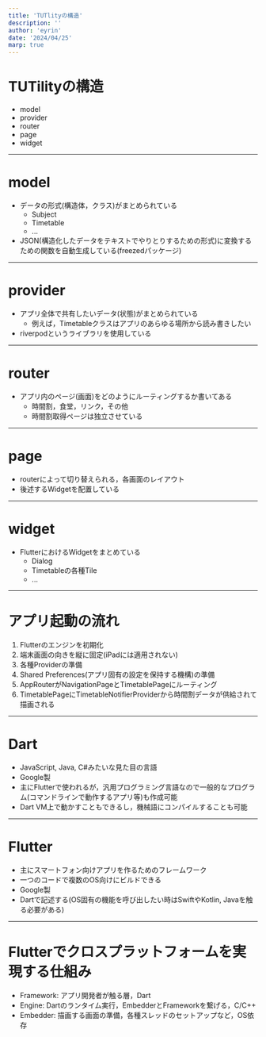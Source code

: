 ```yaml
---
title: 'TUTlityの構造'
description: ''
author: 'eyrin'
date: '2024/04/25'
marp: true
---
```


# TUTilityの構造

- model
- provider
- router
- page
- widget

---

# model

- データの形式(構造体，クラス)がまとめられている
  - Subject
  - Timetable
  - ...
- JSON(構造化したデータをテキストでやりとりするための形式)に変換するための関数を自動生成している(freezedパッケージ)

---

# provider

- アプリ全体で共有したいデータ(状態)がまとめられている
  - 例えば，Timetableクラスはアプリのあらゆる場所から読み書きしたい
- riverpodというライブラリを使用している

---

# router

- アプリ内のページ(画面)をどのようにルーティングするか書いてある
  - 時間割，食堂，リンク，その他
  - 時間割取得ページは独立させている

---

# page

- routerによって切り替えられる，各画面のレイアウト
- 後述するWidgetを配置している

---

# widget

- FlutterにおけるWidgetをまとめている
  - Dialog
  - Timetableの各種Tile
  - ...

---

# アプリ起動の流れ

1. Flutterのエンジンを初期化
2. 端末画面の向きを縦に固定(iPadには適用されない)
3. 各種Providerの準備
4. Shared Preferences(アプリ固有の設定を保持する機構)の準備
5. AppRouterがNavigationPageとTimetablePageにルーティング
6. TimetablePageにTimetableNotifierProviderから時間割データが供給されて描画される

---

# Dart

- JavaScript, Java, C#みたいな見た目の言語
- Google製
- 主にFlutterで使われるが，汎用プログラミング言語なので一般的なプログラム(コマンドラインで動作するアプリ等)も作成可能
- Dart VM上で動かすこともできるし，機械語にコンパイルすることも可能

---

# Flutter

- 主にスマートフォン向けアプリを作るためのフレームワーク
- 一つのコードで複数のOS向けにビルドできる
- Google製
- Dartで記述する(OS固有の機能を呼び出したい時はSwiftやKotlin, Javaを触る必要がある)

---

# Flutterでクロスプラットフォームを実現する仕組み

- Framework: アプリ開発者が触る層，Dart
- Engine: Dartのランタイム実行，EmbedderとFrameworkを繋げる，C/C++
- Embedder: 描画する画面の準備，各種スレッドのセットアップなど，OS依存
